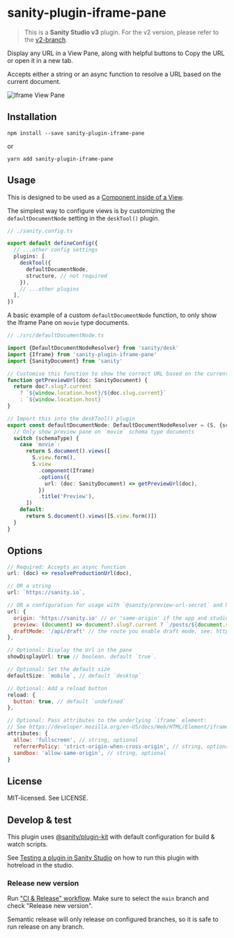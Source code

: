 # sanity-plugin-iframe-pane

> This is a **Sanity Studio v3** plugin.
> For the v2 version, please refer to the [v2-branch](https://github.com/sanity-io/sanity-plugin-iframe-pane/tree/studio-v2).

Display any URL in a View Pane, along with helpful buttons to Copy the URL or open it in a new tab.

Accepts either a string or an async function to resolve a URL based on the current document.

![Iframe View Pane](https://user-images.githubusercontent.com/9684022/226924036-ef9122e6-e498-42aa-ad01-8c4acdc9e65e.png)

## Installation

```
npm install --save sanity-plugin-iframe-pane
```

or

```
yarn add sanity-plugin-iframe-pane
```

## Usage

This is designed to be used as a [Component inside of a View](https://www.sanity.io/docs/structure-builder-reference#c0c8284844b7).

The simplest way to configure views is by customizing the `defaultDocumentNode` setting in the `deskTool()` plugin.

```ts
// ./sanity.config.ts

export default defineConfig({
  // ...other config settings
  plugins: [
    deskTool({
      defaultDocumentNode,
      structure, // not required
    }),
    // ...other plugins
  ],
})
```

A basic example of a custom `defaultDocumentNode` function, to only show the Iframe Pane on `movie` type documents.

```ts
// ./src/defaultDocumentNode.ts

import {DefaultDocumentNodeResolver} from 'sanity/desk'
import {Iframe} from 'sanity-plugin-iframe-pane'
import {SanityDocument} from 'sanity'

// Customise this function to show the correct URL based on the current document
function getPreviewUrl(doc: SanityDocument) {
  return doc?.slug?.current
    ? `${window.location.host}/${doc.slug.current}`
    : `${window.location.host}`
}

// Import this into the deskTool() plugin
export const defaultDocumentNode: DefaultDocumentNodeResolver = (S, {schemaType}) => {
  // Only show preview pane on `movie` schema type documents
  switch (schemaType) {
    case `movie`:
      return S.document().views([
        S.view.form(),
        S.view
          .component(Iframe)
          .options({
            url: (doc: SanityDocument) => getPreviewUrl(doc),
          })
          .title('Preview'),
      ])
    default:
      return S.document().views([S.view.form()])
  }
}
```

## Options

```js
// Required: Accepts an async function
url: (doc) => resolveProductionUrl(doc),

// OR a string
url: `https://sanity.io`,

// OR a configuration for usage with `@sanity/preview-url-secret` and Next.js Draft Mode
url: {
  origin: 'https://sanity.io' // or 'same-origin' if the app and studio are on the same origin
  preview: (document) => document?.slug?.current ? `/posts/${document.slug.current}` : new Error('Missing slug'),
  draftMode: '/api/draft' // the route you enable draft mode, see: https://github.com/sanity-io/visual-editing/tree/main/packages/preview-url-secret#sanitypreview-url-secret
},

// Optional: Display the Url in the pane
showDisplayUrl: true // boolean. default `true`.

// Optional: Set the default size
defaultSize: `mobile`, // default `desktop`

// Optional: Add a reload button
reload: {
  button: true, // default `undefined`
},

// Optional: Pass attributes to the underlying `iframe` element:
// See https://developer.mozilla.org/en-US/docs/Web/HTML/Element/iframe
attributes: {
  allow: 'fullscreen', // string, optional
  referrerPolicy: 'strict-origin-when-cross-origin', // string, optional
  sandbox: 'allow-same-origin', // string, optional
}
```

## License

MIT-licensed. See LICENSE.

## Develop & test

This plugin uses [@sanity/plugin-kit](https://github.com/sanity-io/plugin-kit)
with default configuration for build & watch scripts.

See [Testing a plugin in Sanity Studio](https://github.com/sanity-io/plugin-kit#testing-a-plugin-in-sanity-studio)
on how to run this plugin with hotreload in the studio.

### Release new version

Run ["CI & Release" workflow](https://github.com/sanity-io/sanity-plugin-iframe-pane/actions/workflows/main.yml).
Make sure to select the `main` branch and check "Release new version".

Semantic release will only release on configured branches, so it is safe to run release on any branch.
